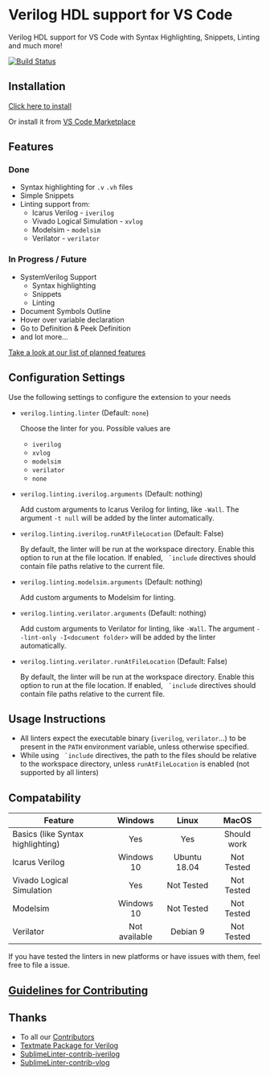 # Verilog HDL support for VS Code
Verilog HDL support for VS Code with Syntax Highlighting, Snippets, Linting and much more!

[![Build Status](https://travis-ci.org/mshr-h/vscode-verilog-hdl-support.svg?branch=master)](https://travis-ci.org/mshr-h/vscode-verilog-hdl-support)

## Installation

[Click here to install](vscode:extension/mshr-h.VerilogHDL)

Or install it from [VS Code Marketplace](https://marketplace.visualstudio.com/items/mshr-h.VerilogHDL)

## Features

### Done

- Syntax highlighting for `.v` `.vh` files
- Simple Snippets
- Linting support from:
    * Icarus Verilog - `iverilog`
    * Vivado Logical Simulation - `xvlog`
    * Modelsim - `modelsim`
    * Verilator - `verilator`

### In Progress / Future

- SystemVerilog Support
    * Syntax highlighting
    * Snippets
    * Linting
- Document Symbols Outline
- Hover over variable declaration
- Go to Definition & Peek Definition
- and lot more...

[Take a look at our list of planned features](https://github.com/mshr-h/vscode-verilog-hdl-support/issues/25)

## Configuration Settings

Use the following settings to configure the extension to your needs

* `verilog.linting.linter` (Default: `none`)

    Choose the linter for you. Possible values are
    - `iverilog`
    - `xvlog`
    - `modelsim`
    - `verilator`
    - `none`

* `verilog.linting.iverilog.arguments` (Default: nothing)

    Add custom arguments to Icarus Verilog for linting, like `-Wall`. The argument `-t null` will be added by the linter automatically.

* `verilog.linting.iverilog.runAtFileLocation` (Default: False)

    By default, the linter will be run at the workspace directory. Enable this option to run at the file location. If enabled, `` `include`` directives should contain file paths relative to the current file.

* `verilog.linting.modelsim.arguments` (Default: nothing)

    Add custom arguments to Modelsim for linting.

* `verilog.linting.verilator.arguments` (Default: nothing)

    Add custom arguments to Verilator for linting, like `-Wall`. The argument `--lint-only -I<document folder>` will be added by the linter automatically.

* `verilog.linting.verilator.runAtFileLocation` (Default: False)

    By default, the linter will be run at the workspace directory. Enable this option to run at the file location. If enabled, `` `include`` directives should contain file paths relative to the current file.

## Usage Instructions

* All linters expect the executable binary (`iverilog`, `verilator`...) to be present in the `PATH` environment variable, unless otherwise specified.
* While using `` `include`` directives, the path to the files should be relative to the workspace directory, unless `runAtFileLocation` is enabled (not supported by all linters)

## Compatability

Feature | Windows | Linux | MacOS
--- |:---:|:---:|:---:
Basics (like Syntax highlighting) | Yes | Yes | Should work
Icarus Verilog | Windows 10 | Ubuntu 18.04 | Not Tested
Vivado Logical Simulation | Yes | Not Tested | Not Tested
Modelsim | Windows 10 | Not Tested | Not Tested
Verilator | Not available | Debian 9 | Not Tested

If you have tested the linters in new platforms or have issues with them, feel free to file a issue.

## [Guidelines for Contributing](./CONTRIBUTING.md)

## Thanks
* To all our [Contributors](https://github.com/mshr-h/vscode-verilog-hdl-support/graphs/contributors)
* [Textmate Package for Verilog](https://github.com/textmate/verilog.tmbundle)
* [SublimeLinter-contrib-iverilog](https://github.com/jfcherng/SublimeLinter-contrib-iverilog)
* [SublimeLinter-contrib-vlog](https://github.com/dave2pi/SublimeLinter-contrib-vlog)